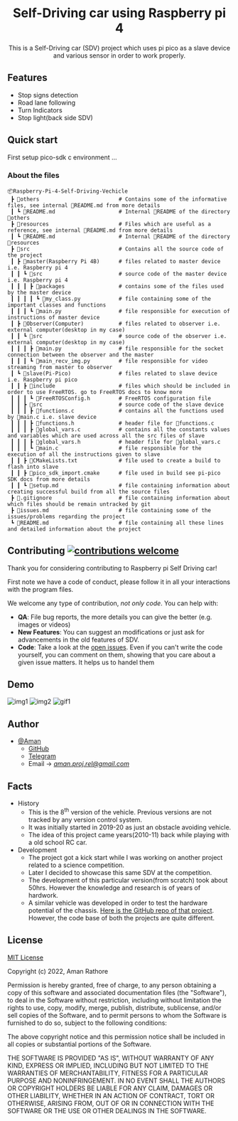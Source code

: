 <div align="center">
  <!-- <img src="./img/ff_logo2013.png" width="200px"> -->
  <h1>Self-Driving car using Raspberry pi 4</h1>
</div>

<p align="center">
  This is a Self-Driving car (SDV) project which uses pi pico as a slave device and various sensor in order to work properly.
  <!-- TODO add some of the github badges and shields-->
</p>


## Features

* Stop signs detection
* Road lane following
* Turn Indicators
* Stop light(back side SDV)

## Quick start

First setup pico-sdk c environment ...

### About the files
```
📦Raspberry-Pi-4-Self-Driving-Vechicle
 ┣ 📂others                         # Contains some of the informative files, see internal 📜README.md from more details
 ┃ ┗ 📜README.md                    # Internal 📜README of the directory 📂others
 ┣ 📂resources                      # Files which are useful as a reference, see internal 📜README.md from more details
 ┃ ┗ 📜README.md                    # Internal 📜README of the directory 📂resources
 ┣ 📂src                            # Contains all the source code of the project
 ┃ ┣ 📂master(Raspberry Pi 4B)      # files related to master device i.e. Raspberry pi 4
 ┃ ┃ ┗ 📂src                        # source code of the master device i.e. Raspberry pi 4
 ┃ ┃ ┃ ┣ 📂packages                 # contains some of the files used by the master device
 ┃ ┃ ┃ ┃ ┗ 📜my_class.py            # file containing some of the important classes and functions
 ┃ ┃ ┃ ┗ 📜main.py                  # file responsible for execution of instructions of master device
 ┃ ┣ 📂Observer(Computer)           # files related to observer i.e. external computer(desktop in my case)
 ┃ ┃ ┗ 📂src                        # source code of the observer i.e. external computer(desktop in my case)
 ┃ ┃ ┃ ┣ 📜main.py                  # file responsible for the socket connection between the observer and the master
 ┃ ┃ ┃ ┗ 📜main_recv_img.py         # file responsible for video streaming from master to observer
 ┃ ┗ 📂slave(Pi-Pico)               # files related to slave device i.e. Raspberry pi pico
 ┃ ┃ ┣ 📂include                    # files which should be included in order to use FreeRTOS. go to FreeRTOS docs to know more
 ┃ ┃ ┃ ┗ 📜FreeRTOSConfig.h         # FreeRTOS configuration file
 ┃ ┃ ┣ 📂src                        # source code of the slave device
 ┃ ┃ ┃ ┣ 📜functions.c              # contains all the functions used by 📜main.c i.e. slave device
 ┃ ┃ ┃ ┣ 📜functions.h              # header file for 📜functions.c
 ┃ ┃ ┃ ┣ 📜global_vars.c            # contains all the constants values and variables which are used across all the src files of slave
 ┃ ┃ ┃ ┣ 📜global_vars.h            # header file for 📜global_vars.c
 ┃ ┃ ┃ ┗ 📜main.c                   # file responsible for the execution of all the instructions given to slave 
 ┃ ┃ ┣ 📜CMakeLists.txt             # file used to create a build to flash into slave
 ┃ ┃ ┣ 📜pico_sdk_import.cmake      # file used in build see pi-pico SDK docs from more details
 ┃ ┃ ┗ 📜setup.md                   # file containing information about creating successful build from all the source files
 ┣ 📜.gitignore                     # file containing information about which files should be remain untracked by git
 ┣ 📜issues.md                      # file containing some of the issues/problems regarding the project
 ┗ 📜README.md                      # file containing all these lines and detailed information about the project
```

## Contributing [![contributions welcome](https://img.shields.io/badge/contributions-welcome-brightgreen.svg?style=flat)](issues.md)

Thank you for considering contributing to Raspberry pi Self Driving car!

First note we have a code of conduct, please follow it in all your interactions with the program files.

We welcome any type of contribution, _not only code_. You can help with:
- **QA**: File bug reports, the more details you can give the better (e.g. images or videos)
- **New Features**: You can suggest an modifications or just ask for advancements in the old features of SDV.
- **Code**: Take a look at the [open issues](issues.md). Even if you can't write the code yourself, you can comment on them, showing that you care about a given issue matters. It helps us to handel them

## Demo

<!-- You can find some of the images or videos [here](demo.md) -->
![img1](https://github.com/AmanRathoreP/AmanRathoreP/blob/main/imgs/20230122_092916.jpg)
![img2](https://github.com/AmanRathoreP/AmanRathoreP/blob/main/imgs/20230122_092934.jpg)
![gif1](https://github.com/AmanRathoreP/AmanRathoreP/blob/main/imgs/20230119_105513_AdobeExpress%20(1).gif)

## Author

- [@Aman](https://www.github.com/AmanRathoreP)
   - [GitHub](https://www.github.com/AmanRathoreM)
   - [Telegram](https://t.me/aman0864)
   - Email -> *aman.proj.rel@gmail.com*

## Facts
- History
  - This is the 8<sup>th</sup> version of the vehicle. Previous versions are not tracked by any version control system.
  - It was initially started in 2019-20 as just an obstacle avoiding vehicle.
  - The idea of this project came years(2010-11) back while playing with a old school RC car.
- Development
  - The project got a kick start while I was working on another project related to a science competition.
  - Later I decided to showcase this same SDV at the competition.
  - The development of this particular version(from scratch) took about 50hrs. However the knowledge and research is of years of hardwork.
  - A similar vehicle was developed in order to test the hardware potential of the chassis. [Here is the GitHub repo of that project](https://github.com/AmanRathoreP/Bluetooth-wireless-car-with-various-features "Bluetooth-wireless-car-with-various-features"). However, the code base of both the projects are quite different.
## License

[MIT License](https://choosealicense.com/licenses/mit/)

Copyright (c) 2022, Aman Rathore

Permission is hereby granted, free of charge, to any person obtaining a copy
of this software and associated documentation files (the "Software"), to deal
in the Software without restriction, including without limitation the rights
to use, copy, modify, merge, publish, distribute, sublicense, and/or sell
copies of the Software, and to permit persons to whom the Software is
furnished to do so, subject to the following conditions:

The above copyright notice and this permission notice shall be included in all
copies or substantial portions of the Software.

THE SOFTWARE IS PROVIDED "AS IS", WITHOUT WARRANTY OF ANY KIND, EXPRESS OR
IMPLIED, INCLUDING BUT NOT LIMITED TO THE WARRANTIES OF MERCHANTABILITY,
FITNESS FOR A PARTICULAR PURPOSE AND NONINFRINGEMENT. IN NO EVENT SHALL THE
AUTHORS OR COPYRIGHT HOLDERS BE LIABLE FOR ANY CLAIM, DAMAGES OR OTHER
LIABILITY, WHETHER IN AN ACTION OF CONTRACT, TORT OR OTHERWISE, ARISING FROM,
OUT OF OR IN CONNECTION WITH THE SOFTWARE OR THE USE OR OTHER DEALINGS IN THE
SOFTWARE.